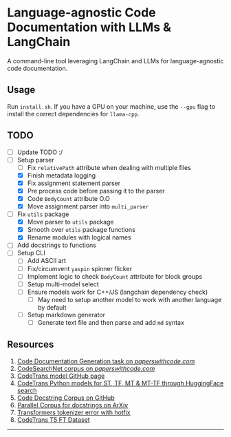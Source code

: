 # Language-agnostic Code Documentation with LLMs & LangChain

A command-line tool leveraging LangChain and LLMs for language-agnostic code documentation.

## Usage 

Run `install.sh`. If you have a GPU on your machine, use the `--gpu` flag to install the correct dependencies for `llama-cpp`.

## TODO
- [ ] Update TODO :/
- [ ] Setup parser
  - [ ] Fix `relativePath` attribute when dealing with multiple files
  - [X] Finish metadata logging
  - [X] Fix assignment statement parser
  - [X] Pre process code before passing it to the parser
  - [X] Code `BodyCount` attribute O.O
  - [X] Move assignment parser into `multi_parser`
- [ ] Fix `utils` package
  - [X] Move parser to `utils` package
  - [X] Smooth over `utils` package functions
  - [X] Rename modules with logical names
- [ ] Add docstrings to functions
- [ ] Setup CLI
  - [ ] Add ASCII art
  - [ ] Fix/circumvent `yaspin` spinner flicker
  - [ ] Implement logic to check `BodyCount` attribute for block groups
  - [ ] Setup multi-model select
  - [ ] Ensure models work for C++/JS (langchain dependency check)
    - [ ] May need to setup another model to work with another language by default
  - [ ] Setup markdown generator
    - [ ] Generate text file and then parse and add `md` syntax

## Resources
1. [Code Documentation Generation task on *paperswithcode.com*](https://paperswithcode.com/task/code-documentation-generation)
2. [CodeSearchNet corpus on *paperswithcode.com*](https://paperswithcode.com/dataset/codesearchnet)
3. [CodeTrans model GitHub page](https://github.com/agemagician/CodeTrans)
4. [CodeTrans Python models for ST, TF, MT & MT-TF through HuggingFace search](https://huggingface.co/search/full-text?q=codetrans+code+documentation+generation+python&type=model)
5. [Code Docstring Corpus on GitHub](https://github.com/EdinburghNLP/code-docstring-corpus)
6. [Parallel Corpus for docstrings on ArXiv](https://arxiv.org/abs/1707.02275)
7. [Transformers tokenizer error with hotfix](https://discuss.huggingface.co/t/error-with-new-tokenizers-urgent/2847/3)
8. [CodeTrans T5 FT Dataset](https://www.dropbox.com/sh/488bq2of10r4wvw/AACs5CGIQuwtsD7j_Ls_JAORa/finetuning_dataset?dl=0&subfolder_nav_tracking=1)

---
